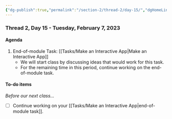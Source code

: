 ```yaml
---
{"dg-publish":true,"permalink":"/section-2/thread-2/day-15/","dgHomeLink":false}
---
```


### Thread 2, Day 15 - Tuesday, February 7, 2023

#### Agenda

1. End-of-module Task: [[Tasks/Make an Interactive App\|Make an Interactive App]]
	- We will start class by discussing ideas that would work for this task.
	- For the remaining time in this period, continue working on the end-of-module task.
	  
#### To-do items
*Before our next class...*
- [ ] Continue working on your [[Tasks/Make an Interactive App\|end-of-module task]].